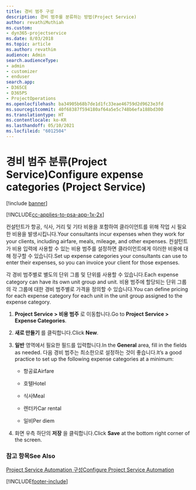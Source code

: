 ```yaml
---
title: 경비 범주 구성
description: 경비 범주를 분류하는 방법(Project Service)
author: revathiMuthiah
ms.custom:
- dyn365-projectservice
ms.date: 8/03/2018
ms.topic: article
ms.author: revathim
audience: Admin
search.audienceType:
- admin
- customizer
- enduser
search.app:
- D365CE
- D365PS
- ProjectOperations
ms.openlocfilehash: ba34905b68b7de1d1fc33eae46759d2d9623e3fd
ms.sourcegitcommit: 40f68387f594180af64a5e5c748b6efa188bd300
ms.translationtype: HT
ms.contentlocale: ko-KR
ms.lasthandoff: 05/10/2021
ms.locfileid: "6012504"
---
```

# <a name="configure-expense-categories-project-service"></a><span data-ttu-id="0d0ac-103">경비 범주 분류(Project Service)</span><span class="sxs-lookup"><span data-stu-id="0d0ac-103">Configure expense categories (Project Service)</span></span>

[!include [banner](../includes/psa-now-project-operations.md)]

[!INCLUDE[cc-applies-to-psa-app-1x-2x](../includes/cc-applies-to-psa-app-1x-2x.md)]

<span data-ttu-id="0d0ac-104">컨설턴트가 항공, 식사, 거리 및 기타 비용을 포함하여 클라이언트를 위해 작업 시 필요한 비용을 발생시킵니다.</span><span class="sxs-lookup"><span data-stu-id="0d0ac-104">Your consultants incur expenses when they work for your clients, including airfare, meals, mileage, and other expenses.</span></span> <span data-ttu-id="0d0ac-105">컨설턴트가 비용 입력에 사용할 수 있는 비용 범주를 설정하면 클라이언트에게 이러한 비용에 대해 정구할 수 있습니다.</span><span class="sxs-lookup"><span data-stu-id="0d0ac-105">Set up expense categories your consultants can use to enter their expenses, so you can invoice your client for those expenses.</span></span>  
  
<span data-ttu-id="0d0ac-106">각 경비 범주별로 별도의 단위 그룹 및 단위를 사용할 수 있습니다.</span><span class="sxs-lookup"><span data-stu-id="0d0ac-106">Each expense category can have its own unit group and unit.</span></span> <span data-ttu-id="0d0ac-107">비용 범주에 할당되는 단위 그룹의 각 그룹에 대한 경비 범주별로 가격을 정의할 수 있습니다.</span><span class="sxs-lookup"><span data-stu-id="0d0ac-107">You can define pricing for each expense category for each unit in the unit group assigned to the expense category.</span></span>  
  
1.  <span data-ttu-id="0d0ac-108">**Project Service > 비용 범주** 로 이동합니다.</span><span class="sxs-lookup"><span data-stu-id="0d0ac-108">Go to **Project Service > Expense Categories**.</span></span>  
  
2.  <span data-ttu-id="0d0ac-109">**새로 만들기** 를 클릭합니다.</span><span class="sxs-lookup"><span data-stu-id="0d0ac-109">Click **New**.</span></span>  
  
3.  <span data-ttu-id="0d0ac-110">**일반** 영역에서 필요한 필드를 입력합니다.</span><span class="sxs-lookup"><span data-stu-id="0d0ac-110">In the **General** area, fill in the fields as needed.</span></span> <span data-ttu-id="0d0ac-111">다음 경비 범주는 최소한으로 설정하는 것이 좋습니다.</span><span class="sxs-lookup"><span data-stu-id="0d0ac-111">It’s a good practice to set up the following expense categories at a minimum:</span></span>  
  
    -   <span data-ttu-id="0d0ac-112">항공료</span><span class="sxs-lookup"><span data-stu-id="0d0ac-112">Airfare</span></span>  
  
    -   <span data-ttu-id="0d0ac-113">호텔</span><span class="sxs-lookup"><span data-stu-id="0d0ac-113">Hotel</span></span>  
  
    -   <span data-ttu-id="0d0ac-114">식사</span><span class="sxs-lookup"><span data-stu-id="0d0ac-114">Meal</span></span>  
  
    -   <span data-ttu-id="0d0ac-115">렌터카</span><span class="sxs-lookup"><span data-stu-id="0d0ac-115">Car rental</span></span>  
  
    -   <span data-ttu-id="0d0ac-116">일비</span><span class="sxs-lookup"><span data-stu-id="0d0ac-116">Per diem</span></span>  
  
4.  <span data-ttu-id="0d0ac-117">화면 우측 하단의 **저장** 을 클릭합니다.</span><span class="sxs-lookup"><span data-stu-id="0d0ac-117">Click **Save** at the bottom right corner of the screen.</span></span>  
  
### <a name="see-also"></a><span data-ttu-id="0d0ac-118">참고 항목</span><span class="sxs-lookup"><span data-stu-id="0d0ac-118">See Also</span></span>  
 [<span data-ttu-id="0d0ac-119">Project Service Automation 구성</span><span class="sxs-lookup"><span data-stu-id="0d0ac-119">Configure Project Service Automation</span></span>](../psa/configure.md)


[!INCLUDE[footer-include](../includes/footer-banner.md)]